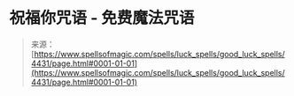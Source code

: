 <!--yml

分类：未分类

日期：2024年06月12日 18:38:10

-->

# 祝福你咒语 - 免费魔法咒语

> 来源：[https://www.spellsofmagic.com/spells/luck_spells/good_luck_spells/4431/page.html#0001-01-01](https://www.spellsofmagic.com/spells/luck_spells/good_luck_spells/4431/page.html#0001-01-01)
